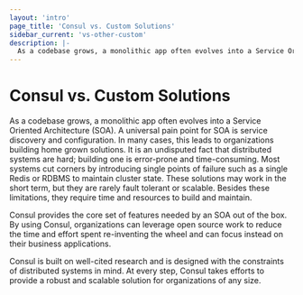 ```yaml
---
layout: 'intro'
page_title: 'Consul vs. Custom Solutions'
sidebar_current: 'vs-other-custom'
description: |-
  As a codebase grows, a monolithic app often evolves into a Service Oriented Architecture (SOA). A universal pain point for SOA is service discovery and configuration. In many cases, this leads to organizations building home grown solutions. It is an undisputed fact that distributed systems are hard; building one is error-prone and time-consuming. Most systems cut corners by introducing single points of failure such as a single Redis or RDBMS to maintain cluster state. These solutions may work in the short term, but they are rarely fault tolerant or scalable. Besides these limitations, they require time and resources to build and maintain.
---
```


# Consul vs. Custom Solutions

As a codebase grows, a monolithic app often evolves into a Service Oriented
Architecture (SOA). A universal pain point for SOA is service discovery and
configuration. In many cases, this leads to organizations building home grown
solutions. It is an undisputed fact that distributed systems are hard; building
one is error-prone and time-consuming. Most systems cut corners by introducing
single points of failure such as a single Redis or RDBMS to maintain cluster
state. These solutions may work in the short term, but they are rarely fault
tolerant or scalable. Besides these limitations, they require time and resources
to build and maintain.

Consul provides the core set of features needed by an SOA out of the box. By
using Consul, organizations can leverage open source work to reduce the time
and effort spent re-inventing the wheel and can focus instead on their business
applications.

Consul is built on well-cited research and is designed with the constraints of
distributed systems in mind. At every step, Consul takes efforts to provide a
robust and scalable solution for organizations of any size.
